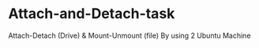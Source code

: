 # Attach-and-Detach-task
Attach-Detach (Drive) &amp; Mount-Unmount (file) By using 2 Ubuntu Machine

